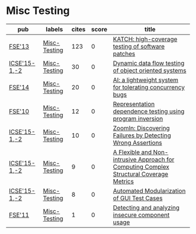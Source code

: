# Misc Testing

|pub|labels|cites|score|title|
|---|------|-----|-----|-----|
|[FSE'13](https://dblp.org/db/conf/sigsoft/fse2013.html)|[Misc-Testing](labels/Misc-Testing.md)|123|0|[KATCH: high-coverage testing of software patches](https://scholar.google.com/scholar?q=KATCH%3A+high-coverage+testing+of+software+patches)|
|[ICSE'15-1](https://dblp.org/db/conf/icse/icse2015-1.html),[-2](ICSE'15)|[Misc-Testing](labels/Misc-Testing.md)|30|0|[Dynamic data flow testing of object oriented systems](https://scholar.google.com/scholar?q=Dynamic+data+flow+testing+of+object+oriented+systems)|
|[FSE'14](https://dblp.org/db/conf/sigsoft/fse2014.html)|[Misc-Testing](labels/Misc-Testing.md)|20|0|[AI: a lightweight system for tolerating concurrency bugs](https://scholar.google.com/scholar?q=AI%3A+a+lightweight+system+for+tolerating+concurrency+bugs)|
|[FSE'10](https://dblp.org/db/conf/sigsoft/fse2010.html)|[Misc-Testing](labels/Misc-Testing.md)|12|0|[Representation dependence testing using program inversion](https://scholar.google.com/scholar?q=Representation+dependence+testing+using+program+inversion)|
|[ICSE'15-1](https://dblp.org/db/conf/icse/icse2015-1.html),[-2](ICSE'15)|[Misc-Testing](labels/Misc-Testing.md)|10|0|[ZoomIn: Discovering Failures by Detecting Wrong Assertions](https://scholar.google.com/scholar?q=ZoomIn%3A+Discovering+Failures+by+Detecting+Wrong+Assertions)|
|[ICSE'15-1](https://dblp.org/db/conf/icse/icse2015-1.html),[-2](ICSE'15)|[Misc-Testing](labels/Misc-Testing.md)|9|0|[A Flexible and Non-intrusive Approach for Computing Complex Structural Coverage Metrics](https://scholar.google.com/scholar?q=A+Flexible+and+Non-intrusive+Approach+for+Computing+Complex+Structural+Coverage+Metrics)|
|[ICSE'15-1](https://dblp.org/db/conf/icse/icse2015-1.html),[-2](ICSE'15)|[Misc-Testing](labels/Misc-Testing.md)|8|0|[Automated Modularization of GUI Test Cases](https://scholar.google.com/scholar?q=Automated+Modularization+of+GUI+Test+Cases)|
|[FSE'11](https://dblp.org/db/conf/sigsoft/fse2011.html)|[Misc-Testing](labels/Misc-Testing.md)|1|0|[Detecting and analyzing insecure component usage](https://scholar.google.com/scholar?q=Detecting+and+analyzing+insecure+component+usage)|

